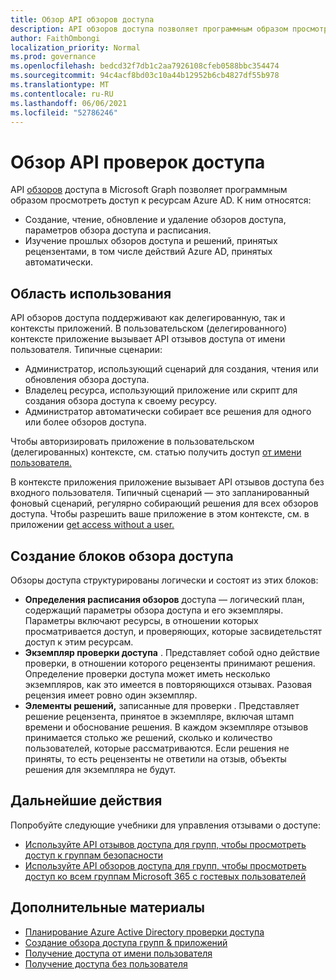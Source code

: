```yaml
---
title: Обзор API обзоров доступа
description: API обзоров доступа позволяет программным образом просмотреть доступ к ресурсам Azure AD.
author: FaithOmbongi
localization_priority: Normal
ms.prod: governance
ms.openlocfilehash: bedcd32f7db1c2aa7926108cfeb0588bbc354474
ms.sourcegitcommit: 94c4acf8bd03c10a44b12952b6cb4827df55b978
ms.translationtype: MT
ms.contentlocale: ru-RU
ms.lasthandoff: 06/06/2021
ms.locfileid: "52786246"
---
```

# <a name="overview-of-the-access-reviews-api"></a>Обзор API проверок доступа

API [обзоров](/graph/api/resources/accessreviewsv2-root?view=graph-rest-beta&preserve-view=true) доступа в Microsoft Graph позволяет программным образом просмотреть доступ к ресурсам Azure AD. К ним относятся:
+ Создание, чтение, обновление и удаление обзоров доступа, параметров обзора доступа и расписания.
+ Изучение прошлых обзоров доступа и решений, принятых рецензентами, в том числе действий Azure AD, принятых автоматически.

## <a name="scope-of-use"></a>Область использования

API обзоров доступа поддерживают как делегированную, так и контексты приложений. В пользовательском (делегированного) контексте приложение вызывает API отзывов доступа от имени пользователя. Типичные сценарии:
+ Администратор, использующий сценарий для создания, чтения или обновления обзора доступа.
+ Владелец ресурса, использующий приложение или скрипт для создания обзора доступа к своему ресурсу.
+ Администратор автоматически собирает все решения для одного или более обзоров доступа.
  
Чтобы авторизировать приложение в пользовательском (делегированных) контексте, см. статью получить доступ [от имени пользователя.](/graph/auth-v2-user)

В контексте приложения приложение вызывает API отзывов доступа без входного пользователя. Типичный сценарий — это запланированный фоновый сценарий, регулярно собирающий решения для всех обзоров доступа. Чтобы разрешить ваше приложение в этом контексте, см. в приложении [get access without a user.](/graph/auth-v2-service)

## <a name="building-blocks-of-an-access-review"></a>Создание блоков обзора доступа

Обзоры доступа структурированы логически и состоят из этих блоков:
+ **Определения расписания обзоров** доступа — логический план, содержащий параметры обзора доступа и его экземпляры. Параметры включают ресурсы, в отношении которых просматривается доступ, и проверяющих, которые засвидетельстят доступ к этим ресурсам.
+ **Экземпляр проверки доступа** . Представляет собой одно действие проверки, в отношении которого рецензенты принимают решения. Определение проверки доступа может иметь несколько экземпляров, как это имеется в повторяющихся отзывах. Разовая рецензия имеет ровно один экземпляр.
+ **Элементы решений,** записанные для проверки . Представляет решение рецензента, принятое в экземпляре, включая штамп времени и обоснование решения. В каждом экземпляре отзывов принимается столько же решений, сколько и количество пользователей, которые рассматриваются. Если решения не приняты, то есть рецензенты не ответили на отзыв, объекты решения для экземпляра не будут.

## <a name="next-steps"></a>Дальнейшие действия

Попробуйте следующие учебники для управления отзывами о доступе:

+ [Используйте API отзывов доступа для групп, чтобы просмотреть доступ к группам безопасности](tutorial-accessreviews-securitygroup.md)
+ [Используйте API обзоров доступа для групп, чтобы просмотреть доступ ко всем группам Microsoft 365 с гостевых пользователей](tutorial-accessreviews-M365group.md)

## <a name="see-also"></a>Дополнительные материалы

+ [Планирование Azure Active Directory проверки доступа](/azure/active-directory/governance/deploy-access-reviews)
+ [Создание обзора доступа групп & приложений](/azure/active-directory/governance/create-access-review)
+ [Получение доступа от имени пользователя](/graph/auth-v2-user)
+ [Получение доступа без пользователя](/graph/auth-v2-service)

